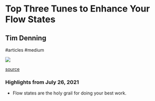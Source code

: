 # Top Three Tunes to Enhance Your Flow States

## Tim Denning

#articles
#medium

![](https://readwise-assets.s3.amazonaws.com/static/images/article3.5c705a01b476.png)

[source](https://medium.com/p/20a4156d86b9)

### Highlights from July 26, 2021

- Flow states are the holy grail for doing your best work.

